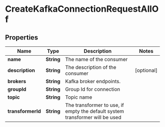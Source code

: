 

# CreateKafkaConnectionRequestAllOf


## Properties

Name | Type | Description | Notes
------------ | ------------- | ------------- | -------------
**name** | **String** | The name of the consumer | 
**description** | **String** | The description of the consumer |  [optional]
**brokers** | **String** | Kafka broker endpoints. | 
**groupId** | **String** | Group Id for connection | 
**topic** | **String** | Topic name | 
**transformerId** | **String** | The transformer to use, if empty the default system transformer will be used | 



